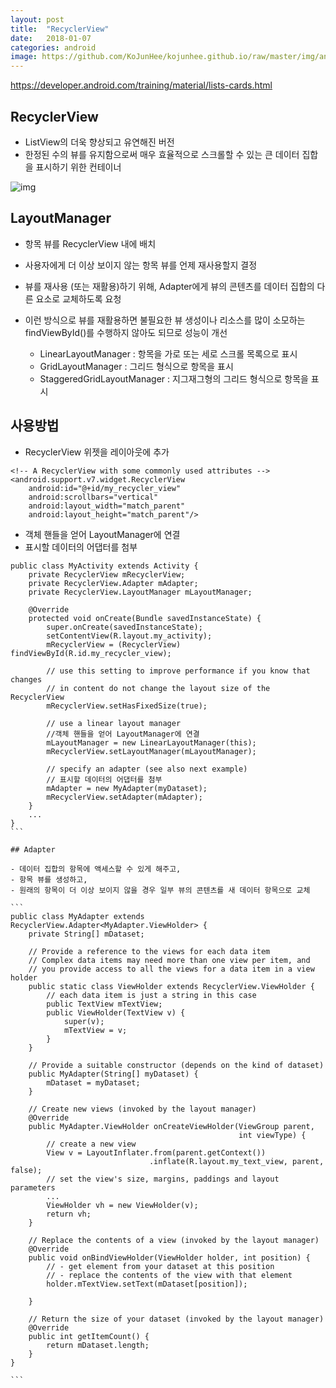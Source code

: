 ```yaml
---
layout: post
title:  "RecyclerView"
date:   2018-01-07
categories: android
image: https://github.com/KoJunHee/kojunhee.github.io/raw/master/img/android.png
---
```


<https://developer.android.com/training/material/lists-cards.html>

## RecyclerView

- ListView의 더욱 향상되고 유연해진 버전
- 한정된 수의 뷰를 유지함으로써 매우 효율적으로 스크롤할 수 있는 큰 데이터 집합을 표시하기 위한 컨테이너

![img](https://github.com/KoJunHee/kojunhee.github.io/raw/master/img/rc.png)	

## LayoutManager

- 항목 뷰를 RecyclerView 내에 배치
- 사용자에게 더 이상 보이지 않는 항목 뷰를 언제 재사용할지 결정
- 뷰를 재사용 (또는 재활용)하기 위해, Adapter에게 뷰의 콘텐츠를 데이터 집합의 다른 요소로 교체하도록 요청
- 이런 방식으로 뷰를 재활용하면 불필요한 뷰 생성이나 리소스를 많이 소모하는 findViewById()를 수행하지 않아도 되므로 성능이 개선

	- LinearLayoutManager : 항목을 가로 또는 세로 스크롤 목록으로 표시
	- GridLayoutManager : 그리드 형식으로 항목을 표시
	- StaggeredGridLayoutManager : 지그재그형의 그리드 형식으로 항목을 표시

## 사용방법
- RecyclerView 위젯을 레이아웃에 추가

```
<!-- A RecyclerView with some commonly used attributes -->
<android.support.v7.widget.RecyclerView
    android:id="@+id/my_recycler_view"
    android:scrollbars="vertical"
    android:layout_width="match_parent"
    android:layout_height="match_parent"/>
```

- 객체 핸들을 얻어 LayoutManager에 연결
- 표시할 데이터의 어댑터를 첨부

````
public class MyActivity extends Activity {
    private RecyclerView mRecyclerView;
    private RecyclerView.Adapter mAdapter;
    private RecyclerView.LayoutManager mLayoutManager;

    @Override
    protected void onCreate(Bundle savedInstanceState) {
        super.onCreate(savedInstanceState);
        setContentView(R.layout.my_activity);
        mRecyclerView = (RecyclerView) findViewById(R.id.my_recycler_view);

        // use this setting to improve performance if you know that changes
        // in content do not change the layout size of the RecyclerView
        mRecyclerView.setHasFixedSize(true);

        // use a linear layout manager
        //객체 핸들을 얻어 LayoutManager에 연결
        mLayoutManager = new LinearLayoutManager(this);
        mRecyclerView.setLayoutManager(mLayoutManager);

        // specify an adapter (see also next example)
        // 표시할 데이터의 어댑터를 첨부
        mAdapter = new MyAdapter(myDataset);
        mRecyclerView.setAdapter(mAdapter);
    }
    ...
}
```

## Adapter

- 데이터 집합의 항목에 액세스할 수 있게 해주고,
- 항목 뷰를 생성하고, 
- 원래의 항목이 더 이상 보이지 않을 경우 일부 뷰의 콘텐츠를 새 데이터 항목으로 교체

```
public class MyAdapter extends RecyclerView.Adapter<MyAdapter.ViewHolder> {
    private String[] mDataset;

    // Provide a reference to the views for each data item
    // Complex data items may need more than one view per item, and
    // you provide access to all the views for a data item in a view holder
    public static class ViewHolder extends RecyclerView.ViewHolder {
        // each data item is just a string in this case
        public TextView mTextView;
        public ViewHolder(TextView v) {
            super(v);
            mTextView = v;
        }
    }

    // Provide a suitable constructor (depends on the kind of dataset)
    public MyAdapter(String[] myDataset) {
        mDataset = myDataset;
    }

    // Create new views (invoked by the layout manager)
    @Override
    public MyAdapter.ViewHolder onCreateViewHolder(ViewGroup parent,
                                                   int viewType) {
        // create a new view
        View v = LayoutInflater.from(parent.getContext())
                               .inflate(R.layout.my_text_view, parent, false);
        // set the view's size, margins, paddings and layout parameters
        ...
        ViewHolder vh = new ViewHolder(v);
        return vh;
    }

    // Replace the contents of a view (invoked by the layout manager)
    @Override
    public void onBindViewHolder(ViewHolder holder, int position) {
        // - get element from your dataset at this position
        // - replace the contents of the view with that element
        holder.mTextView.setText(mDataset[position]);

    }

    // Return the size of your dataset (invoked by the layout manager)
    @Override
    public int getItemCount() {
        return mDataset.length;
    }
}

```

	

